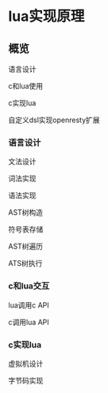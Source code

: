 # lua实现原理

## 概览

语言设计

c和lua使用

c实现lua

自定义dsl实现openresty扩展

### 语言设计

文法设计

词法实现

语法实现

AST树构造

符号表存储

AST树遍历

ATS树执行



### c和lua交互

lua调用c API

c调用lua  API


### c实现lua

虚拟机设计

字节码实现

